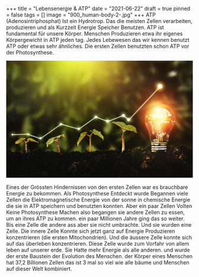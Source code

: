 +++
title = "Lebensenergie & ATP"
date = "2021-06-22"
draft = true
pinned = false
tags = []
image = "900_human-body-2-.jpg"
+++
ATP (Adenosintriphosphat) Ist ein Hydrotrop. Das die meisten Zellen verarbeiten, produzieren und als Kurzzeit Energie Speicher Benutzen. ATP ist fundamental für unsere Körper. Menschen Produzieren etwa ihr eigenes Körpergewicht in ATP jeden tag. Jedes Lebewesen das wir kennen benutzt ATP oder etwas sehr ähnliches. Die ersten Zellen benutzten schon ATP vor der Photosynthese. 



![](e8pprdd24ezbpp88qntuns.jpg)



Eines der Grössten Hindernissen von den ersten Zellen war es brauchbare Energie zu bekommen. Als Photosynthese Entdeckt wurde Begannen viele Zellen die Elektromagnetische Energie von der sonne in chemische Energie die sie in ATP speichern und benutzten konnten. Aber ein paar Zellen Volten Keine Photosynthese Machen also begangen sie andere Zellen zu essen, um an ihres ATP zu kommen. ein paar Millionen Jahre ging das so weiter. Bis eine Zelle die andere ass aber sie nicht umbrachte. Und sie wurden eine Zelle. Die innere Zelle Konnte sich jetzt ganz auf Energie Produzieren konzentrieren (die ersten Mitochondrien). Und die äussere Zelle konnte sich auf das überleben konzentrieren. Diese Zelle wurde zum Vorfahr von allem leben auf unserer erde. Sie Hatte mehr Energie als alle anderen. und wurde der erste Baustein der Evolution des Menschen. der Körper eines Menschen hat 37,2 Billionen Zellen das ist 3 mal so viel wie alle bäume und Menschen auf dieser Welt kombiniert.
